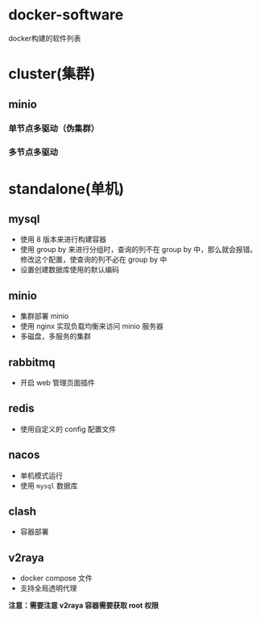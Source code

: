 # docker-software

docker构建的软件列表

# cluster(集群)

## minio

### 单节点多驱动（伪集群）

### 多节点多驱动


# standalone(单机)

## mysql
 - 使用 8 版本来进行构建容器
 - 使用 group by 来进行分组时，查询的列不在 group by 中，那么就会报错。修改这个配置，使查询的列不必在 group by 中
 - 设置创建数据库使用的默认编码

## minio
 - 集群部署 minio
 - 使用 nginx 实现负载均衡来访问 minio 服务器
 - 多磁盘，多服务的集群

## rabbitmq
 - 开启 web 管理页面插件

## redis
 - 使用自定义的 config 配置文件

## nacos
 - 单机模式运行
 - 使用 `mysql` 数据库

## clash
 - 容器部署

## v2raya
 - docker compose 文件
 - 支持全局透明代理

 **注意：需要注意 v2raya 容器需要获取 root 权限**